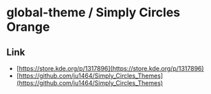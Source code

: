 

# global-theme / Simply Circles Orange


## Link

* [https://store.kde.org/p/1317896](https://store.kde.org/p/1317896)
* [https://github.com/ju1464/Simply_Circles_Themes](https://github.com/ju1464/Simply_Circles_Themes)
